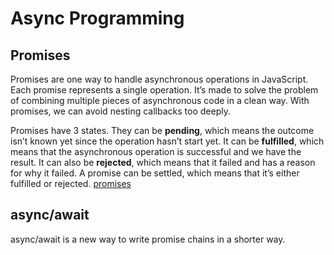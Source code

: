 
# Async Programming


## Promises
Promises are one way to handle asynchronous operations in JavaScript. Each promise represents a single operation.
It’s made to solve the problem of combining multiple pieces of asynchronous code in a clean way.
With promises, we can avoid nesting callbacks too deeply.

Promises have 3 states. They can be **pending**, which means the outcome isn’t known yet since the operation hasn’t start yet.
It can be **fulfilled**, which means that the asynchronous operation is successful and we have the result.
It can also be **rejected**, which means that it failed and has a reason for why it failed.
A promise can be settled, which means that it’s either fulfilled or rejected.
[promises](https://miro.medium.com/max/1400/1*0mBlni5vsYZE2wFzfVv8EA.png)
## async/await

async/await is a new way to write promise chains in a shorter way.
